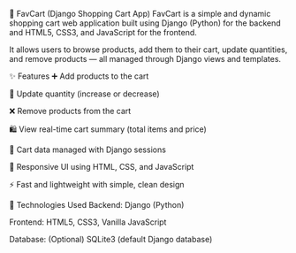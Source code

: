 🛒 FavCart (Django Shopping Cart App)
FavCart is a simple and dynamic shopping cart web application built using Django (Python) for the backend and HTML5, CSS3, and JavaScript for the frontend.

It allows users to browse products, add them to their cart, update quantities, and remove products — all managed through Django views and templates.

✨ Features
➕ Add products to the cart

🔄 Update quantity (increase or decrease)

❌ Remove products from the cart

🛍️ View real-time cart summary (total items and price)

🧠 Cart data managed with Django sessions

🎨 Responsive UI using HTML, CSS, and JavaScript

⚡ Fast and lightweight with simple, clean design

🚀 Technologies Used
Backend: Django (Python)

Frontend: HTML5, CSS3, Vanilla JavaScript

Database: (Optional) SQLite3 (default Django database)


